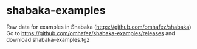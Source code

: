 # shabaka-examples
Raw data for examples in Shabaka (https://github.com/omhafez/shabaka)
Go to https://github.com/omhafez/shabaka-examples/releases and download shabaka-examples.tgz
